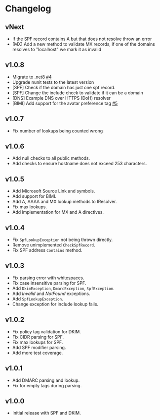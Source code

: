 # Changelog

## vNext
- If the SPF record contains A but that does not resolve throw an error
- [MX]  Add a new method to validate MX records, if one of the domains resolves to "localhost" we mark it as invalid

## v1.0.8
- Migrate to .net8 [#4](https://github.com/markvantilburg/BusinessMonitor.MailTools/pull/4)
- Upgrade nunit tests to the latest version
- [SPF] Check if the domain has just one spf record.
- [SPF] Change the include check to validate if it can be a domain
- [DNS] Example DNS over HTTPS (DoH) resolver
- [BIMI] Add support for the avatar preference tag [#5](https://github.com/markvantilburg/BusinessMonitor.MailTools/pull/5)

## v1.0.7

- Fix number of lookups being counted wrong

## v1.0.6

- Add null checks to all public methods.
- Add checks to ensure hostname does not exceed 253 characters.

## v1.0.5

- Add Microsoft Source Link and symbols.
- Add support for BIMI.
- Add A, AAAA and MX lookup methods to IResolver.
- Fix max lookups.
- Add implementation for MX and A directives.

## v1.0.4

- Fix `SpfLookupException` not being thrown directly.
- Remove unimplemented `CheckSpfRecord`.
- Fix SPF address `Contains` method.

## v1.0.3

- Fix parsing error with whitespaces.
- Fix case insensitive parsing for SPF.
- Add `DkimException`, `DmarcException`, `SpfException`.
- Add *Invalid* and *NotFound* exceptions.
- Add `SpfLookupException`.
- Change exception for include lookup fails.

## v1.0.2

- Fix policy tag validation for DKIM.
- Fix CIDR parsing for SPF.
- Fix max lookups for SPF.
- Add SPF modifier parsing.
- Add more test coverage.

## v1.0.1

- Add DMARC parsing and lookup.
- Fix for empty tags during parsing.

## v1.0.0

- Initial release with SPF and DKIM.
